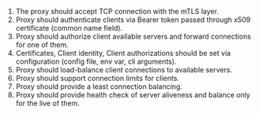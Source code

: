 1. The proxy should accept TCP connection with the mTLS layer.
1. Proxy should authenticate clients via Bearer token passed through x509 certificate (common name field).
1. Proxy should authorize client available servers and forward connections for one of them.
1. Certificates, Client identity, Client authorizations should be set via configuration (config file, env var, cli arguments).
1. Proxy should load-balance client connections to available servers.
1. Proxy should support connection limits for clients.
1. Proxy should provide a least connection balancing.
1. Proxy should provide health check of server aliveness and balance only for the live of them.
